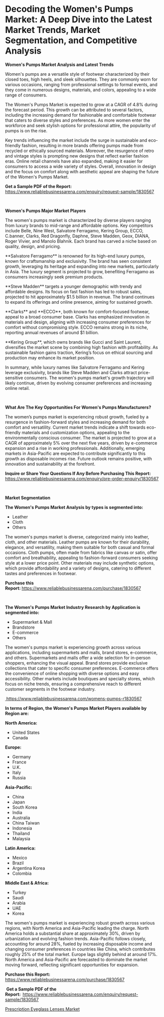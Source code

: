 <p><h1>Decoding the Women's Pumps Market: A Deep Dive into the Latest Market Trends, Market Segmentation, and Competitive Analysis</h1></p><p><strong>Women's Pumps Market Analysis and Latest Trends</strong></p>
<p><p>Women's pumps are a versatile style of footwear characterized by their closed toes, high heels, and sleek silhouettes. They are commonly worn for various occasions, ranging from professional settings to formal events, and they come in numerous designs, materials, and colors, appealing to a wide range of consumers.</p><p>The Women's Pumps Market is expected to grow at a CAGR of 4.8% during the forecast period. This growth can be attributed to several factors, including the increasing demand for fashionable and comfortable footwear that caters to diverse styles and preferences. As more women enter the workforce and seek stylish options for professional attire, the popularity of pumps is on the rise. </p><p>Key trends influencing the market include the surge in sustainable and eco-friendly fashion, resulting in more brands offering pumps made from recycled or ethically sourced materials. Moreover, the resurgence of retro and vintage styles is prompting new designs that reflect earlier fashion eras. Online retail channels have also expanded, making it easier for consumers to access a wide variety of styles. Overall, innovation in design and the focus on comfort along with aesthetic appeal are shaping the future of the Women's Pumps Market.</p></p>
<p><strong>Get a Sample PDF of the Report:&nbsp;</strong> <a href="https://www.reliablebusinessarena.com/enquiry/request-sample/1830567?utm_campaign=2939&utm_medium=2&utm_source=Github&utm_content=ia&utm_term=04042025&utm_id=womens-pumps">https://www.reliablebusinessarena.com/enquiry/request-sample/1830567</a></p>
<p>&nbsp;</p>
<p><strong>Women's Pumps Major Market Players</strong></p>
<p><p>The women's pumps market is characterized by diverse players ranging from luxury brands to mid-range and affordable options. Key competitors include Belle, Nine West, Salvatore Ferragamo, Kering Group, ECCO, C.banner, Clarks, Red Dragonfly, Daphne, Steve Madden, Geox, DIANA, Roger Vivier, and Manolo Blahnik. Each brand has carved a niche based on quality, design, and pricing.</p><p>**Salvatore Ferragamo** is renowned for its high-end luxury pumps, known for craftsmanship and exclusivity. The brand has seen consistent growth, leveraging its heritage and expanding into new markets, particularly in Asia. The luxury segment is projected to grow, benefiting Ferragamo as consumers increasingly seek premium products.</p><p>**Steve Madden** targets a younger demographic with trendy and affordable designs. Its focus on fast fashion has led to robust sales, projected to hit approximately $1.5 billion in revenue. The brand continues to expand its offerings and online presence, aiming for sustained growth.</p><p>**Clarks** and **ECCO**, both known for comfort-focused footwear, appeal to a broad consumer base. Clarks has emphasized innovation in materials and design, aligning with increasing consumer preferences for comfort without compromising style. ECCO remains strong in its niche, reporting annual revenues of around $1 billion.</p><p>**Kering Group**, which owns brands like Gucci and Saint Laurent, diversifies the market scene by combining high fashion with profitability. As sustainable fashion gains traction, Kering’s focus on ethical sourcing and production may enhance its market position.</p><p>In summary, while luxury names like Salvatore Ferragamo and Kering leverage exclusivity, brands like Steve Madden and Clarks attract price-sensitive consumers. The women's pumps market's growth trajectory will likely continue, driven by evolving consumer preferences and increasing online retail.</p></p>
<p>&nbsp;</p>
<p><strong>What Are The Key Opportunities For Women's Pumps Manufacturers?</strong></p>
<p><p>The women’s pumps market is experiencing robust growth, fueled by a resurgence in fashion-forward styles and increasing demand for both comfort and versatility. Current market trends indicate a shift towards eco-friendly materials and customization options, appealing to the environmentally conscious consumer. The market is projected to grow at a CAGR of approximately 5% over the next five years, driven by e-commerce expansion and a rise in working professionals. Additionally, emerging markets in Asia-Pacific are expected to contribute significantly to this growth as disposable incomes rise. Future outlook remains positive, with innovation and sustainability at the forefront.</p></p>
<p><strong>Inquire or Share Your Questions If Any Before Purchasing This Report:</strong> <a href="https://www.reliablebusinessarena.com/enquiry/pre-order-enquiry/1830567?utm_campaign=2939&utm_medium=2&utm_source=Github&utm_content=ia&utm_term=04042025&utm_id=womens-pumps">https://www.reliablebusinessarena.com/enquiry/pre-order-enquiry/1830567</a></p>
<p>&nbsp;</p>
<p><strong>Market Segmentation</strong></p>
<p><strong>The Women's Pumps Market Analysis by types is segmented into:</strong></p>
<p><ul><li>Leather</li><li>Cloth</li><li>Others</li></ul></p>
<p><p>The women's pumps market is diverse, categorized mainly into leather, cloth, and other materials. Leather pumps are known for their durability, elegance, and versatility, making them suitable for both casual and formal occasions. Cloth pumps, often made from fabrics like canvas or satin, offer comfort and breathability, appealing to fashion-forward consumers seeking style at a lower price point. Other materials may include synthetic options, which provide affordability and a variety of designs, catering to different tastes and preferences in footwear.</p></p>
<p><strong>Purchase this Report:&nbsp;</strong><a href="https://www.reliablebusinessarena.com/purchase/1830567?utm_campaign=2939&utm_medium=2&utm_source=Github&utm_content=ia&utm_term=04042025&utm_id=womens-pumps">https://www.reliablebusinessarena.com/purchase/1830567</a></p>
<p>&nbsp;</p>
<p><strong>The Women's Pumps Market Industry Research by Application is segmented into:</strong></p>
<p><ul><li>Supermarket & Mall</li><li>Brandstore</li><li>E-commerce</li><li>Others</li></ul></p>
<p><p>The women's pumps market is experiencing growth across various applications, including supermarkets and malls, brand stores, e-commerce, and others. Supermarkets and malls offer a wide selection for in-person shoppers, enhancing the visual appeal. Brand stores provide exclusive collections that cater to specific consumer preferences. E-commerce offers the convenience of online shopping with diverse options and easy accessibility. Other markets include boutiques and specialty stores, which focus on niche trends, ensuring a comprehensive reach to different customer segments in the footwear industry.</p></p>
<p><a href="https://www.reliablebusinessarena.com/womens-pumps-r1830567?utm_campaign=2939&utm_medium=2&utm_source=Github&utm_content=ia&utm_term=04042025&utm_id=womens-pumps">&nbsp;https://www.reliablebusinessarena.com/womens-pumps-r1830567</a></p>
<p><strong>In terms of Region, the Women's Pumps Market Players available by Region are:</strong></p>
<p>
    <p> <strong> North America: </strong>
        <ul>
            <li>United States</li>
            <li>Canada</li>
        </ul>
        </p> 
    <p> <strong> Europe: </strong>
        <ul>
            <li>Germany</li>
            <li>France</li>
            <li>U.K.</li>
            <li>Italy</li>
            <li>Russia</li>
        </ul>
        </p> 
    <p> <strong> Asia-Pacific: </strong>
        <ul>
            <li>China</li>
            <li>Japan</li>
            <li>South Korea</li>
            <li>India</li>
            <li>Australia</li>
            <li>China Taiwan</li>
            <li>Indonesia</li>
            <li>Thailand</li>
            <li>Malaysia</li>
        </ul>
        </p> 
    <p> <strong> Latin America: </strong>
        <ul>
            <li>Mexico</li>
            <li>Brazil</li>
            <li>Argentina Korea</li>
            <li>Colombia</li>
        </ul>
        </p> 
    <p> <strong> Middle East & Africa: </strong>
        <ul>
            <li>Turkey</li>
            <li>Saudi</li>
            <li>Arabia</li>
            <li>UAE</li>
            <li>Korea</li>
        </ul>
    </p>
    </p>
<p><p>The women's pumps market is experiencing robust growth across various regions, with North America and Asia-Pacific leading the charge. North America holds a substantial share at approximately 30%, driven by urbanization and evolving fashion trends. Asia-Pacific follows closely, accounting for around 28%, fueled by increasing disposable income and changing consumer preferences in countries like China, which contributes roughly 25% of the total market. Europe lags slightly behind at around 17%. North America and Asia-Pacific are forecasted to dominate the market moving forward, reflecting significant opportunities for expansion.</p></p>
<p><strong>Purchase this Report: </strong><a href="https://www.reliablebusinessarena.com/purchase/1830567?utm_campaign=2939&utm_medium=2&utm_source=Github&utm_content=ia&utm_term=04042025&utm_id=womens-pumps">https://www.reliablebusinessarena.com/purchase/1830567</a></p>
<p>&nbsp;<strong>Get a Sample PDF of the Report:&nbsp;&nbsp;</strong><a href="https://www.reliablebusinessarena.com/enquiry/request-sample/1830567?utm_campaign=2939&utm_medium=2&utm_source=Github&utm_content=ia&utm_term=04042025&utm_id=womens-pumps">https://www.reliablebusinessarena.com/enquiry/request-sample/1830567</a></p>
<p><strong></strong></p>
<p><p><a href="https://github.com/akrachveslov/Market-Research-Report-List-1/blob/main/prescription-eyeglass-lenses-market.md?utm_campaign=2939&utm_medium=2&utm_source=Github&utm_content=ia&utm_term=04042025&utm_id=womens-pumps">Prescription Eyeglass Lenses Market</a></p></p>